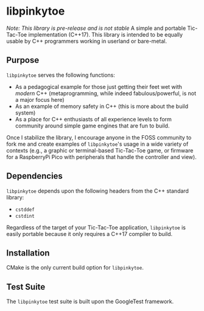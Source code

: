 # libpinkytoe
_Note: This library is pre-release and is not stable_ 
A simple and portable Tic-Tac-Toe implementation (C++17). This library is intended to be equally usable by C++ programmers working in userland or bare-metal.

## Purpose
`libpinkytoe` serves the following functions:
- As a pedagogical example for those just getting their feet wet with _modern_ C++ (metaprogramming, while indeed fabulous/powerful, is not a major focus here)
- As an example of memory safety in C++ (this is more about the build system)
- As a place for C++ enthusiasts of all experience levels to form community around simple game engines that are fun to build.

Once I stabilize the library, I encourage anyone in the FOSS community to fork me and create examples of `libpinkytoe`'s usage in a wide variety of contexts (e.g., a graphic or terminal-based Tic-Tac-Toe game, or firmware for a RaspberryPi Pico with peripherals that handle the controller and view).

## Dependencies
`libpinkytoe` depends upon the following headers from the C++ standard library:
- `cstddef`
- `cstdint`

Regardless of the target of your Tic-Tac-Toe application, `libpinkytoe` is easily portable because it only requires a C++17 compiler to build.

## Installation
CMake is the only current build option for `libpinkytoe`.

## Test Suite
The `libpinkytoe` test suite is built upon the GoogleTest framework.
